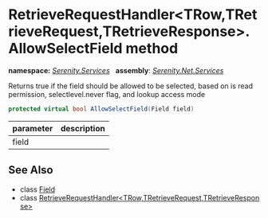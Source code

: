# RetrieveRequestHandler&lt;TRow,TRetrieveRequest,TRetrieveResponse&gt;.AllowSelectField method
**namespace:** *[Serenity.Services](../../README.md#serenity.services-namespace)*   **assembly**: *[Serenity.Net.Services](../../README.md)*

Returns true if the field should be allowed to be selected, based on is read permission, selectlevel.never flag, and lookup access mode

```csharp
protected virtual bool AllowSelectField(Field field)
```

| parameter | description |
| --- | --- |
| field |  |

## See Also

* class [Field](../Serenity.Net.Entity/../../Serenity.Data/Field.md)
* class [RetrieveRequestHandler&lt;TRow,TRetrieveRequest,TRetrieveResponse&gt;](../RetrieveRequestHandler-3.md)